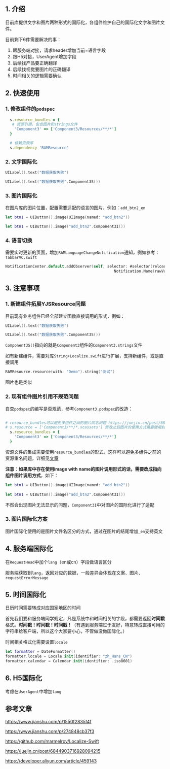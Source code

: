 ## 1. 介绍

目前库提供文字和图片两种形式的国际化，各组件维护自己的国际化文字和图片文件。

目前剩下6件需要解决的事：

1. 跟服务端对接，请求header增加当前=语言字段
2. 跟H5对接，UserAgent增加字段
3. 后续找产品要正确翻译
4. 后续找视觉要图片的正确翻译
5. 时间相关的逻辑需要确认


## 2. 快速使用

### 1. 修改组件的`podspec`



```ruby
  s.resource_bundles = {
   # 资源引用，包含图片和strings文件
    'Component3' => ['Component3/Resources/**/*']
  }

  # 依赖资源库
  s.dependency 'RAMResource'
```

### 2. 文字国际化

```swift
UILabel().text("数据获取失败")

UILabel().text("数据获取失败".Component3S())
```

### 3. 图片国际化

在图片库的图片位置，配置需要适配的语言的图片，例如：`add_btn2_en`

```swift
let btn1 = UIButton().image(UIImage(named: "add_btn2"))

let btn1 = UIButton().image("add_btn2".Component3I())
```

### 4. 语言切换

需要实时更新的页面，增加`RAMLanguageChangeNotification`通知，例如参考：`TabbarVC.swift`

```swift
NotificationCenter.default.addObserver(self, selector: #selector(reloadUILan), name:
                                                Notification.Name(rawValue: RAMLanguageChangeNotification), object: nil)
```

## 3. 注意事项

### 1. 新建组件拓展YJSResource问题

目前现有业务组件已经全部建立函数直接调用的形式，例如：

```swift
UILabel().text("数据获取失败")

UILabel().text("数据获取失败".Component3S())
```

`Component3S()`指向的就是`Component3`组件的`Component3.strings`文件

如有新建组件，需要对库`String+Localize.swift`进行扩展，支持新组件，或是直接调用

```swift
RAMResource.resource(with: "Demo").string("测试")
```

图片也是类似

### 2. 现有组件图片引用不规范问题

自查`podspec`的编写是否规范，参考`Component3.podspec`的改造：

```ruby

# resource_bundles可以避免多组件之间的图片同名问题 https://juejin.cn/post/6844903559931117581
# s.resource = ['Component3/**/*.xcassets'] 修改之后图片的使用方式需要使用封装的方法，不能直接image with name
  s.resource_bundles = {
    'Component3' => ['Component3/Resources/**/*']
  }
```

资源文件的集成需要使用`resource_bundles`的形式，这样可以避免多组件之前的资源重名问题，详细见[文章](https://juejin.cn/post/6844903559931117581)

**注意**：**如果库中存在使用image with name的图片调用形式的话，需要改成指向组件图片调用方式**，如下：

```swift
let btn1 = UIButton().image(UIImage(named: "add_btn2"))
 
let btn1 = UIButton().image("add_btn2".Component3I())
```

不然会出现图片无法显示的问题，`Component3I`中对图片的国际化进行了适配

### 3. 图片国际化方案

图片国际化使用的是图片文件名区分的方式，通过在图片的结尾增加`_en`支持英文



## 4. 服务端国际化

在`RequestHead`中加个`lang`（en或cn）字段做语言区分

服务端获取到`lang`，返回对应的数据，一般差异会体现在文案、图片、`requestErrorMessage`



## 5. 时间国际化

日历时间需要转成对应国家地区的时间

首先我们要和服务端同学规定，凡是系统中和时间相关的字段，都需要返回**时间戳**格式。**时间戳！时间戳！时间戳！**（有遇到服务端过于友好，特意转成直接可用的字符串给客户端，所以这个大家要小心，不管做没做国际化。）

时间相关格式化需要设置`locale`

```swift
let formatter = DateFormatter()
formatter.locale = Locale.init(identifier: "zh_Hans_CN")
formatter.calendar = Calendar.init(identifier: .iso8601)

```



## 6. H5国际化

考虑在`UserAgent`中增加`lang`



## 参考文章

https://www.jianshu.com/p/1550f2835f4f

https://www.jianshu.com/p/274848cb37f3

https://github.com/marmelroy/Localize-Swift

https://juejin.cn/post/6844903716928094215

https://developer.aliyun.com/article/459143

